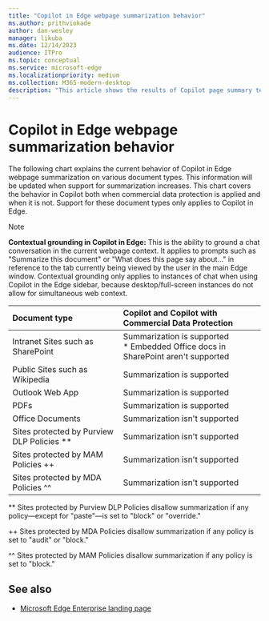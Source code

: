 ```yaml
---
title: "Copilot in Edge webpage summarization behavior"
ms.author: prithviokade
author: dan-wesley
manager: likuba
ms.date: 12/14/2023
audience: ITPro
ms.topic: conceptual
ms.service: microsoft-edge
ms.localizationpriority: medium
ms.collection: M365-modern-desktop
description: "This article shows the results of Copilot page summary tests."
---
```


# Copilot in Edge webpage summarization behavior

The following chart explains the current behavior of Copilot in Edge webpage summarization on various document types. This information will be updated when support for summarization increases. This chart covers the behavior in Copilot both when commercial data protection is applied and when it is not. Support for these document types only applies to Copilot in Edge.

> [!NOTE]
> **Contextual grounding in Copilot in Edge:** This is the ability to ground a chat conversation in the current webpage context. It applies to prompts such as "Summarize this document" or "What does this page say about…" in reference to the tab currently being viewed by the user in the main Edge window. Contextual grounding only applies to instances of chat when using Copilot in the Edge sidebar, because desktop/full-screen instances do not allow for simultaneous web context.

| Document type | Copilot and Copilot with Commercial Data Protection |
|:-----|:-----|
| Intranet Sites such as SharePoint | Summarization is supported<br>\* Embedded Office docs in SharePoint aren't supported |
| Public Sites such as Wikipedia    | Summarization is supported |
| Outlook Web App                   | Summarization is supported |
| PDFs                               | Summarization is supported |
| Office Documents                  | Summarization isn't supported |
| Sites protected by Purview DLP Policies ** | Summarization isn't supported |
| Sites protected by MAM Policies ++   |  Summarization isn't supported |
| Sites protected by MDA Policies ^^ | Summarization isn't supported |

** Sites protected by Purview DLP Policies disallow summarization if any policy&mdash;except for "paste"&mdash;is set to "block" or "override."

++ Sites protected by MDA Policies disallow summarization if any policy is set to "audit" or "block."

^^ Sites protected by MAM Policies disallow summarization if any policy is set to "block."

## See also

- [Microsoft Edge Enterprise landing page](https://aka.ms/EdgeEnterprise)
